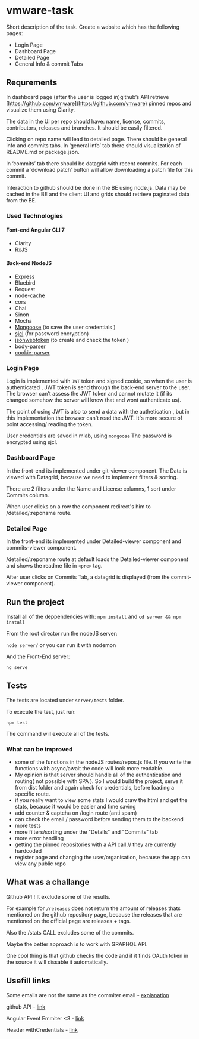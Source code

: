 # vmware-task
Short description of the task. 
Create a website which has the following pages:
- Login Page
- Dashboard Page
- Detailed Page
- General Info & commit Tabs 

## Requrements 
In dashboard page (after the user is logged in)github’s API retrieve  [https://github.com/vmware](https://github.com/vmware) pinned repos and visualize them using Clarity.

The data in the UI per repo should have: name, license, commits, contributors, releases and branches. It should be easily filtered.

Clicking on repo name will lead to detailed page. There should be general info and commits tabs.
In ‘general info’ tab there should visualization of README.md or package.json. 

In ‘commits’ tab there should be datagrid with recent commits. For each commit a ‘download patch’ button will allow downloading a patch file for this commit.

Interaction to github should be done in the BE using node.js. Data may be cached in the BE and the client UI and grids should retrieve paginated data from the BE.

### Used Technologies 

#### Font-end Angular CLI 7 
 - Clarity
 - RxJS
 
#### Back-end NodeJS
  - Express
  - Bluebird
  - Request
  - node-cache
  - cors
  - Chai
  - Sinon
  - Mocha
  - [Mongoose](https://github.com/Automattic/mongoose) (to save the user credentials )
  - [sjcl](https://github.com/bitwiseshiftleft/sjcl) (for password encryption) 
  - [jsonwebtoken](https://github.com/auth0/node-jsonwebtoken#readme) (to create and check the token )
  - [body-parser](https://github.com/expressjs/body-parser)
  - [cookie-parser](https://github.com/expressjs/cookie-parser)
 

### Login Page 
Login  is implemented with `JWT` token and signed cookie, so when the user is authenticated , JWT token is send through the back-end server to the user. The browser can't assess the JWT token and cannot mutate it (if its changed somehow the server will know that and wont authenticate us).

The point of using JWT is also to send a data with the authetication , but in this implementation the browser can't read the JWT. It's more secure of point accessing/ reading the token.

User credentials are saved in mlab, using `mongoose` The password is encrypted using sjcl.

### Dashboard Page 
In the front-end its implemented under git-viewer component. The Data is viewed with Datagrid, because we need to implement filters & sorting. 

There are 2 filters under the Name and License columns, 1 sort under Commits column.

When user clicks on a row the component redirect's him to /detailed/:reponame route. 

### Detailed Page 
In the front-end its implemented under Detailed-viewer component and commits-viewer component.

/detailed/:reponame route at default loads the Detailed-viewer component and shows the readme file in `<pre>` tag. 

After user clicks on Commits Tab, a datagrid is displayed (from the commit-viewer component).


## Run the project 
Install all of the deppendencies with: 
`npm install`
and 
`cd server && npm install` 


From the root director run the nodeJS server: 

`node server/` or you can run it with nodemon

And the Front-End server:

`ng serve` 

## Tests 
The tests are located under `server/tests` folder. 

To execute the test, just run: 

`npm test`

The command will execute all of the tests. 


### What can be improved
 - some of the functions in the nodeJS routes/repos.js file. If you write the functions with async/await the code will look more readable. 
 - My opinion is that server should handle all of the authentication and routing( not possible with SPA ). So I would build the project, serve it from dist folder and again check for credentials, before loading a specific route. 
 - if you really want to view some stats I would craw the html and get the stats, because it would be easier and time saving
 - add counter & captcha on /login route (anti spam)
 - can check the email / password before sending them to the backend 
 - more tests
 - more filters/sorting under the "Details" and "Commits" tab 
 - more error handling
 - getting the pinned repositories with a API call  // they are currently hardcoded
 - register page and changing the user/organisation, because the app can view any public repo


## What was a challange 
Github API ! It exclude some of the results. 


For example for `/releases` does not return the amount of releases thats mentioned on the github repository page, because the releases that are mentioned on the official page are releases + tags.

Also the /stats CALL  excludes some of the commits. 

Maybe the better approach is to work with GRAPHQL API.

One cool thing is that github checks the code and if it finds OAuth token in the source it will dissable it automatically. 

## Usefill links 

Some emails are not the same as the commiter email - [explanation](https://help.github.com/en/articles/about-commit-email-addresses)

github API - [link](https://developer.github.com/v3/)

Angular Event Emmiter <3  - [link](https://angular.io/api/core/EventEmitter)

Header withCredentials - [link](https://developer.mozilla.org/en-US/docs/Web/API/XMLHttpRequest/withCredentials)


